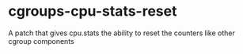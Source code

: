 # cgroups-cpu-stats-reset
A patch that gives cpu.stats the ability to reset the counters like other cgroup components
